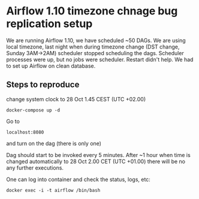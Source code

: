 # Airflow 1.10 timezone chnage bug replication setup

We are running Airflow 1.10, we have scheduled ~50 DAGs. We are using local timezone, last night when during timezone change (DST change, Sunday 3AM->2AM) scheduler stopped scheduling the dags. Scheduler processes were up, but no jobs were scheduler.
Restart didn't help. We had to set up Airflow on clean database. 

## Steps to reproduce

change system clock to 28 Oct 1.45 CEST (UTC +02.00)

```
docker-compose up -d
```

Go to

```
localhost:8080
```

and turn on the dag (there is only one)

Dag should start to be invoked every 5 minutes. After ~1 hour when time is changed automatically to 28 Oct 2.00 CET (UTC +01.00) there will be no any further executions.  

One can log into container and check the status, logs, etc:

```
docker exec -i -t airflow /bin/bash
```